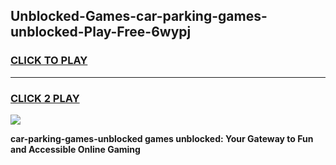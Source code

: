 
## Unblocked-Games-car-parking-games-unblocked-Play-Free-6wypj
<h3>
<a href="https://premium76.site?title=car-parking-games-unblocked&ref=23A">CLICK TO PLAY</a></h3>
<hr>

<h3>
<a href="https://premium76.site?title=car-parking-games-unblocked&ref=23A">CLICK 2 PLAY</a>
  
</h3>

<a href="https://premium76.site?title=car-parking-games-unblocked&ref=23A"><img src="https://clearcache.store/games.png"></a>


**car-parking-games-unblocked games unblocked: Your Gateway to Fun and Accessible Online Gaming**
